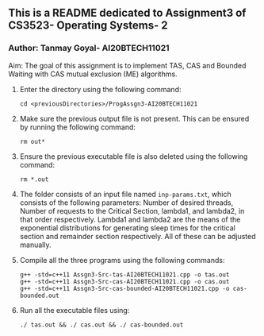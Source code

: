 ## This is a README dedicated to Assignment3 of CS3523- Operating Systems- 2

### Author: Tanmay Goyal- AI20BTECH11021

Aim: The goal of this assignment is to implement TAS, CAS and Bounded Waiting with CAS mutual exclusion (ME) algorithms.


1. Enter the directory using the following command: <br />
    ```
    cd <previousDirectories>/ProgAssgn3-AI20BTECH11021
    ```

2. Make sure the previous output file is not present. 
This can be ensured by running the following command: <br />
    ```
    rm out*
    ```

3. Ensure the previous executable file is also deleted using the following command: <br />
    ```
    rm *.out
    ```

4. The folder consists of an input file named `inp-params.txt`, which consists of the following parameters: Number of desired threads, Number of requests to the Critical Section, lambda1, and lambda2, in that order respectively. Lambda1 and lambda2 are the means of the exponential distributions for generating sleep times for the critical section and remainder section respectively. All of these can be adjusted manually.

5. Compile all the three programs using the following commands: <br />
    ```
    g++ -std=c++11 Assgn3-Src-tas-AI20BTECH11021.cpp -o tas.out
    g++ -std=c++11 Assgn3-Src-cas-AI20BTECH11021.cpp -o cas.out
    g++ -std=c++11 Assgn3-Src-cas-bounded-AI20BTECH11021.cpp -o cas-bounded.out
    ```

6. Run all the executable files using:
    ```
    ./ tas.out && ./ cas.out && ./ cas-bounded.out
    ```
